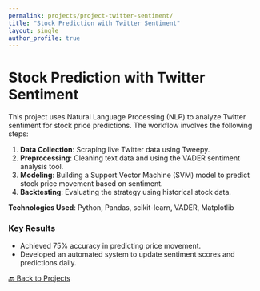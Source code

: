 ```yaml
---
permalink: projects/project-twitter-sentiment/
title: "Stock Prediction with Twitter Sentiment"
layout: single
author_profile: true
---
```


# Stock Prediction with Twitter Sentiment

This project uses Natural Language Processing (NLP) to analyze Twitter sentiment for stock price predictions. The workflow involves the following steps:

1. **Data Collection**: Scraping live Twitter data using Tweepy.
2. **Preprocessing**: Cleaning text data and using the VADER sentiment analysis tool.
3. **Modeling**: Building a Support Vector Machine (SVM) model to predict stock price movement based on sentiment.
4. **Backtesting**: Evaluating the strategy using historical stock data.

**Technologies Used**: Python, Pandas, scikit-learn, VADER, Matplotlib

### Key Results
- Achieved 75% accuracy in predicting price movement.
- Developed an automated system to update sentiment scores and predictions daily.

[🔙 Back to Projects](/projects/)
